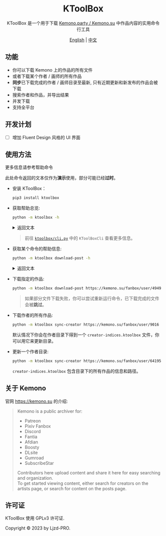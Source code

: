 <h1 align="center">
  KToolBox
</h1>

<p align="center">
  KToolBox 是一个用于下载
  <a href="https://kemono.su/">Kemono.party / Kemono.su</a>
  中作品内容的实用命令行工具
</p>

<p align="center">
    <a href="./README.md">English</a> | <a href="./README_zh-CN.md">中文</a>
</p>

## 功能

- 你可以下载 Kemono 上的作品的所有文件
- 或者下载某个作者 / 画师的所有作品
- **同步**已下载完成的作者 / 画师目录至最新, 只有近期更新和新发布的作品会被下载
- 搜索作者和作品，并导出结果
- 并发下载
- 支持全平台

## 开发计划

- [ ] 增加 Fluent Design 风格的 UI 界面

## 使用方法

更多信息请参考帮助命令

此处命令返回的文本仅作为**演示**使用，部分可能已经**过时**。

- 安装 KToolBox：
    ```bash
    pip3 install ktoolbox
    ```

- 获取帮助总览:
    ```bash
    python -m ktoolbox -h
    ```
    <details>
    <summary>返回文本</summary>
      <pre>
        <code>
  INFO: Showing help with the command '__main__.py -- --help'.
  <br>
  NAME
      __main__.py
  <br>
  SYNOPSIS
      __main__.py COMMAND | -
  <br>
  COMMANDS
      COMMAND is one of the following:
  <br>
     download_post
       Download a specific post
  <br>
     ...
  <br>
     sync_creator
       Sync all posts from a creator
  <br>
     version
       Show KToolBox version
        </code>
      </pre>
    </details>

  > 前往 [`ktoolbox/cli.py`](ktoolbox/cli.py) 中的 `KToolBoxCli` 查看更多信息。

- 获取某个命令的帮助信息:
    ```bash
    python -m ktoolbox download-post -h
    ```
    <details>
    <summary>返回文本</summary>
      <pre>
        <code>
  NAME
      __main__.py sync-creator - Sync all posts from a creator
  <br>
  SYNOPSIS
      __main__.py sync-creator &lt;flags>
  <br>
  DESCRIPTION
      You can update the directory anytime after download finished, such as to update after creator published new posts.
      * If `update_from` was provided, it should be located **inside the creator directory**.
  <br>
  FLAGS
      -u, --url=URL
          Type: Optional[str]
          Default: None
          The post URL
      ...
        </code>
      </pre>
    </details>
  

- 下载指定的作品:
    ```bash
    python -m ktoolbox download-post https://kemono.su/fanbox/user/49494721/post/6608808
    ```
  
  > 如果部分文件下载失败，你可以尝试重新运行命令，已下载完成的文件会被**跳过**。

- 下载作者的所有作品:
    ```bash
    python -m ktoolbox sync-creator https://kemono.su/fanbox/user/9016
    ```
  
  默认情况下你会在作者目录下得到一个 `creator-indices.ktoolbox` 文件，你可以用它来更新目录。

  
- 更新一个作者目录:
    ```bash
    python -m ktoolbox sync-creator https://kemono.su/fanbox/user/641955 --update-with=./xxx/creator-indices.ktoolbox
    ```
  
  `creator-indices.ktoolbox` 包含目录下的所有作品的信息和路径。  

## 关于 Kemono

官网 https://kemono.su 的介绍:

> Kemono is a public archiver for:
>  
> - Patreon
> - Pixiv Fanbox
> - Discord
> - Fantia
> - Afdian
> - Boosty
> - DLsite
> - Gumroad
> - SubscribeStar
> 
> Contributors here upload content and share it here for easy searching and organization. \
> To get started viewing content, either search for creators on the artists page, or search for content on the posts page.


## 许可证

KToolBox 使用 GPLv3 许可证.

Copyright © 2023 by Ljzd-PRO.
